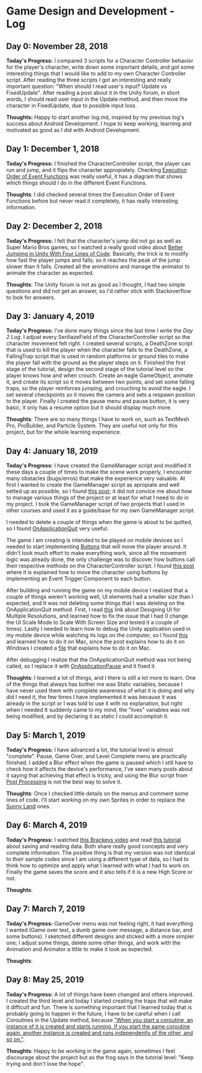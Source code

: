 # Game Design and Development - Log

## Day 0: November 28, 2018
**Today's Progress:** I compared 3 scripts for a Character Controller behavior for the player's character, write down some important details, and got some interesting things that I would like to add to my own Character Controller script. After reading the three scripts I got an interesting and really important question: "When should I read user's input? Update vs FixedUpdate". After reading a post about it in the Unity forum, in short words, I should read user input in the Update method, and then move the character in FixedUpdate, due to possible input loss.

**Thoughts:** Happy to start another log.md, inspired by my previous log's success about Android Development. I hope to keep working, learning and motivated as good as I did with Android Development.

## Day 1: December 1, 2018
**Today's Progress:** I finished the CharacterController script, the player can run and jump, and it flips the character appropiately. Checking [Execution Order of Event Functions](https://docs.unity3d.com/Manual/ExecutionOrder.html) was really useful, it has a diagram that shows which things should I do in the different Event Functions.

**Thoughts**: I did checked several times the Execution Order of Event Functions before but never read it completely, it has really interesting information.

## Day 2: December 2, 2018
**Today's Progress:** I felt that the character's jump did not go as well as Super Mario Bros games, so I watched a really good video about [Better Jumping in Unity With Four Lines of Code](https://www.youtube.com/watch?v=7KiK0Aqtmzc&t=601s). Basically, the trick is to modify how fast the player jumps and falls; so it reaches the peak of the jump slower than it falls. Created all the animations and manage the animator to animate the character as expected.

**Thoughts**: The Unity forum is not as good as I thought, I had two simple questions and did not get an answer, so I'd rather stick with Stackoverflow to look for answers.

## Day 3: January 4, 2019
**Today's Progress:** I've done many things since the last time I write the *Day 2 Log*. I adjust every SeriliazeField of the CharacterController script so the character movement felt right. I created several scripts, a DeathZone script that is used to kill the player when the character falls to the DeathZone, a FallingTrap script that is used in random platforms or ground tiles to make the player fall with the ground as the player steps on it. Finished the first stage of the tutorial, design the second stage of the tutorial level so the player knows how and when crouch. Create an eagle GameObject, animate it, and create its script so it moves between two points, and set some falling traps, so the player reinforces jumping, and crouching to avoid the eagle. I set several checkpoints so it moves the camera and sets a respawn position to the player. Finally I created the pause menu and pause button, it is very basic, it only has a resume option but it should display much more. 
 
**Thoughts**: There are so many things I have to work on, such as TextMesh Pro, ProBuilder, and Particle System. They are useful not only for this project, but for the whole learning experience.

## Day 4: January 18, 2019
**Today's Progress:** I have created the GameManager script and modified it these days a couple of times to make the scene work properly, I encounter many obstacles (bugs/erros) that make the experience very valuable. At first I wanted to create the GameManager script as apropiate and well setted up as possible, so I found [this post](https://answers.unity.com/questions/1124691/creating-a-proper-game-manager.html); it did not convice me about how to manage various things of the project or at least for what I need to do in my project. I took the GameManager script of two projects that I used in other courses and used it as a guide/base for my own GameManager script. 

I needed to delete a couple of things when the game is about to be quitted, so I found [OnApplicationQuit](https://docs.unity3d.com/ScriptReference/MonoBehaviour.OnApplicationQuit.html) very useful.

The game I am creating is intended to be played on mobile devices so I needed to start implementing [Buttons](https://docs.unity3d.com/ScriptReference/UI.Button.html) that will move the player around. It didn't took much effort to make everything work, since all the movement logic was already done, the only challenge was to discover how buttons call their respective methods on the CharacterController script. I found [this post](https://answers.unity.com/questions/911698/moving-character-with-touch-buttons-android.html) where it is explained how to move the character using buttons by implementing an Event Trigger Component to each button.

After building and running the game on my mobile device I realized that a couple of things weren't working well, UI elements had a smaller size than I expected, and It was not deleting some things that I was deleting on the OnApplicationQuit method. First, I read [this](https://docs.unity3d.com/Manual/HOWTO-UIMultiResolution.html) link about Designing UI for Multiple Resolutions, and learned how to fix the issue that I had (I change the UI Scale Mode to Scale With Screen Size and tested it a couple of times). Lastly I needed to learn how to debug the Unity application used in my mobile device while watching its logs on the computer, so I found [this](https://forum.unity.com/threads/how-to-capturing-device-logs-on-android.528680/) and learned how to do it on Mac, since the post explains how to do it on Windows I created a [file](https://github.com/juanborgesv/Game-Design-and-Development/blob/master/debug-android-mac.md) that explains how to do it on Mac.

After debugging I realize that the OnApplicationQuit method was not being called, so I replace it with [OnApplicationPause](https://docs.unity3d.com/ScriptReference/MonoBehaviour.OnApplicationPause.html) and it fixed it.

**Thoughts**: I learned a lot of things, and I there is still a lot more to learn. One of the things that always has bother me was Static variables, because I have never used them with complete awareness of what it is doing and why did I need it, the few times I have implemented it was because it was already in the script or I was told to use it with no explanation, but right when I needed It suddenly came to my mind, the "lives" variables was not being modified, and by declaring it as static I could accomplish it.

## Day 5: March 1, 2019
**Today's Progress:** I have advanced a lot, the tutorial level is almost "complete". Pause, Game Over, and Level Complete menu are practically finished. I added a Blur effect when the game is paused which I still have to check how it affects the device's performance, I've seen many posts about it saying that achieving that effect is tricky, and using the Blur script from [Post Processing](https://docs.unity3d.com/Manual/PostProcessingOverview.html) is not the best way to solve it.
 
**Thoughts**: Once I checked little details on the menus and comment some lines of code. I'll start working on my own Sprites in order to replace the [Sunny Land](https://assetstore.unity.com/packages/2d/characters/sunny-land-103349) ones.

## Day 6: March 4, 2019
**Today's Progress:** I watched [this Brackeys video](https://www.youtube.com/watch?v=XOjd_qU2Ido&t=906s) and read [this tutorial](https://gamedevelopment.tutsplus.com/tutorials/how-to-save-and-load-your-players-progress-in-unity--cms-20934) about saving and reading data. Both share really good concepts and very complete information. The positive thing is that my version was not identical to their sample codes since I am using a different type of data, so I had to think how to optimize and apply what I learned with what I had to work on. Finally the game saves the score and it also tells if it is a new High Score or not.
 
**Thoughts**: 

## Day 7: March 7, 2019
**Today's Progress:** GameOver menu was not feeling right, it had everything I wanted (Game over text, a dumb game over message, a distance bar, and some buttons). I sketched different designs and sticked with a more simpler one; I adjust some things, delete some other things, and work with the Animation and Animator a little to make it look as expected.
 
**Thoughts**: 

## Day 8: May 25, 2019
**Today's Progress:** A lot of things have been changed and others improved. I created the third level and today I started creating the traps that will make it difficult and fun. There is something important that I learned today that is probably going to happen in the future, I have to be careful when I call Coroutines in the Update method, because ["When you start a coroutine, an instance of it is created and starts running. If you start the same coroutine again, another instance is created and runs independently of the other, and so on."](https://answers.unity.com/questions/309613/calling-startcoroutine-multiple-times-seems-to-sta.html).
 
**Thoughts**: Happy to be working in the game again, sometimes I feel discourage about the project but as the frog says in the tutorial level: "Keep trying and don't lose the hope".

